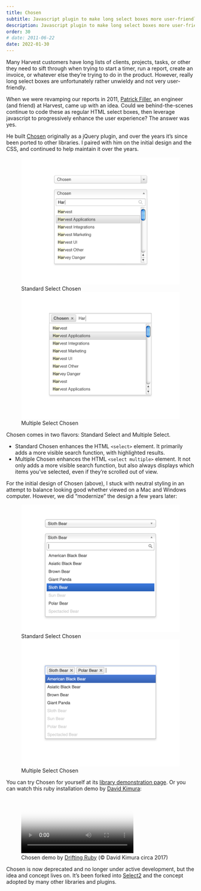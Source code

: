 ```yaml
---
title: Chosen
subtitle: Javascript plugin to make long select boxes more user-friendly.
description: Javascript plugin to make long select boxes more user-friendly.
order: 30
# date: 2011-06-22
date: 2022-01-30
---
```


<div class="inner">

Many Harvest customers have long lists of clients, projects, tasks, or other they need to sift through when trying to start a timer, run a report, create an invoice, or whatever else they’re trying to do in the product. However, really long select boxes are unfortunately rather unwieldy and not very user-friendly.

When we were revamping our reports in 2011, <a href="https://patrickfiller.com" target="_blank" rel="noopener">Patrick Filler</a>, an engineer (and friend) at Harvest, came up with an idea. Could we behind-the-scenes continue to code these as regular HTML select boxes, then leverage javascript to progressively enhance the user experience? The answer was yes.

He built <a href="https://harvesthq.github.io/chosen" target="_blank" rel="noopener">Chosen</a> originally as a jQuery plugin, and over the years it’s since been ported to other libraries. I paired with him on the initial design and the CSS, and continued to help maintain it over the years.

</div>

<figure class="side-by-side">
  <div>
    <div class="bordered">
      <img src="/images/work/chosen-standard.png" alt="" data-zoomable>
    </div>
    <figcaption>Standard Select Chosen</figcaption>
  </div>
  <div>
    <div class="bordered">
      <img src="/images/work/chosen-multi.png" alt="" data-zoomable>
    </div>
    <figcaption>Multiple Select Chosen</figcaption>
  </div>
</figure>

<div class="inner">

Chosen comes in two flavors: Standard Select and Multiple Select.

* Standard Chosen enhances the HTML `<select>` element. It primarily adds a more visible search function, with highlighted results.
* Multiple Chosen enhances the HTML `<select multiple>` element. It not only adds a more visible search function, but also always displays which items you’ve selected, even if they’re scrolled out of view.

For the initial design of Chosen (above), I stuck with neutral styling in an attempt to balance looking good whether viewed on a Mac and Windows computer. However, we did “modernize” the design a few years later:

</div>

<figure class="side-by-side">
  <div>
    <div class="bordered">
      <img src="/images/work/chosen-standard2.png" alt="" data-zoomable>
    </div>
    <figcaption>Standard Select Chosen</figcaption>
  </div>
  <div>
    <div class="bordered">
      <img src="/images/work/chosen-multi2.png" alt="" data-zoomable>
    </div>
    <figcaption>Multiple Select Chosen</figcaption>
  </div>
</figure>

<div class="inner">

You can try Chosen for yourself at its <a href="https://harvesthq.github.io/chosen" target="_blank" rel="noopener">library demonstration page</a>. Or you can watch this ruby installation demo by <a href="https://www.driftingruby.com/episodes/javascript-select-form-fields-with-chosen" target="_blank" rel="noopener">David Kimura</a>:

</div>

<figure>
  <video controls poster="/images/blackposter.gif">
    <source src="/images/work/chosen-demo.mp4" type="video/mp4">
  </video>
  <figcaption>Chosen demo by <a href="https://www.driftingruby.com/episodes/javascript-select-form-fields-with-chosen">Drifting Ruby</a> (© David Kimura circa 2017)</figcaption>
</figure>

<div class="inner">

Chosen is now deprecated and no longer under active development, but the idea and concept lives on. It’s been forked into <a href="https://select2.org" target="_blank" rel="noopener">Select2</a> and the concept adopted by many other libraries and plugins.

</div>

